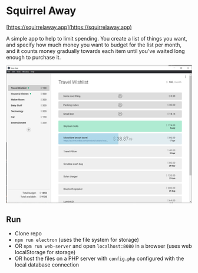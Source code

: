 # Squirrel Away

[https://squirrelaway.app](https://squirrelaway.app)

A simple app to help to limit spending. You create a list of things you want, and specify how much money you want to budget for the list per month, and it counts money gradually towards each item until you've waited long enough to purchase it.

![screenshot](screenshot.jpg)

## Run

  - Clone repo
  - `npm run electron` (uses the file system for storage)
  - OR `npm run web-server` and open `localhost:8080` in a browser (uses web localStorage for storage)
  - OR host the files on a PHP server with `config.php` configured with the local database connection



